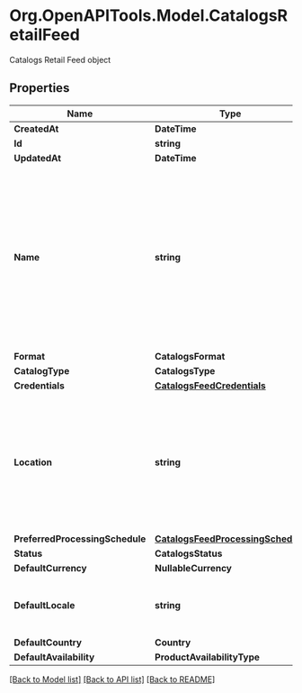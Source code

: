 # Org.OpenAPITools.Model.CatalogsRetailFeed
Catalogs Retail Feed object

## Properties

Name | Type | Description | Notes
------------ | ------------- | ------------- | -------------
**CreatedAt** | **DateTime** |  | [optional] 
**Id** | **string** |  | [optional] 
**UpdatedAt** | **DateTime** |  | [optional] 
**Name** | **string** | A human-friendly name associated to a given feed. This value is currently nullable due to historical reasons. It is expected to become non-nullable in the future. | 
**Format** | **CatalogsFormat** |  | 
**CatalogType** | **CatalogsType** |  | 
**Credentials** | [**CatalogsFeedCredentials**](CatalogsFeedCredentials.md) |  | 
**Location** | **string** | The URL where a feed is available for download. This URL is what Pinterest will use to download a feed for processing. | 
**PreferredProcessingSchedule** | [**CatalogsFeedProcessingSchedule**](CatalogsFeedProcessingSchedule.md) |  | 
**Status** | **CatalogsStatus** |  | 
**DefaultCurrency** | **NullableCurrency** |  | 
**DefaultLocale** | **string** | The locale used within a feed for product descriptions. | 
**DefaultCountry** | **Country** |  | 
**DefaultAvailability** | **ProductAvailabilityType** |  | 

[[Back to Model list]](../README.md#documentation-for-models) [[Back to API list]](../README.md#documentation-for-api-endpoints) [[Back to README]](../README.md)


